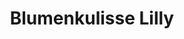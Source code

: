 ---
title: "Blumenkulisse Lilly"
url: /maria-alm-am-steinernen-meer/blumenkulisse-lilly/
shop: Blumen
---